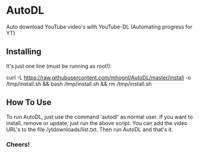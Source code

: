 # AutoDL
Auto download YouTube video's with YouTube-DL (Automating progress for YT)

## Installing
It's just one line (must be running as root!):

curl -L https://raw.githubusercontent.com/mhognl/AutoDL/master/install -o /tmp/install.sh && bash /tmp/install.sh && rm /tmp/install.sh


## How To Use
To run AutoDL, just use the command 'autodl' as normal user. If you want to install, remove or update, just run the above script.
You can add the video URL's to the file /ytdownloads/list.txt. Then run AutoDL and that's it.

### Cheers!
